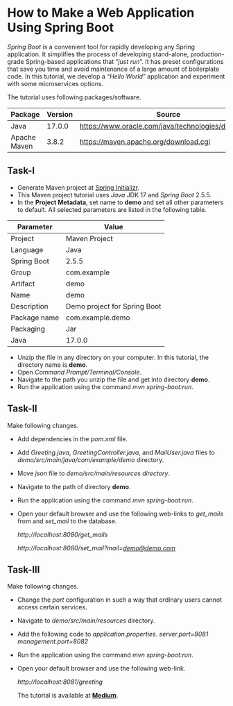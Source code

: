 # How to Make a Web Application Using Spring Boot
*Spring Boot* is a convenient tool for rapidly developing any Spring application. It simplifies the process of developing stand-alone, production-grade Spring-based applications that “*just run*”. It has preset configurations that save you time and avoid maintenance of a large amount of boilerplate code. In this tutorial, we develop a “*Hello World*” application and experiment with some microservices options.

The tutorial uses following packages/software.

**Package** | **Version** | **Source**
--- | --- | ---
Java | 17.0.0 | https://www.oracle.com/java/technologies/downloads
Apache Maven | 3.8.2 | https://maven.apache.org/download.cgi

## Task-I
* Generate Maven project at [Spring Initializr](https://start.spring.io). 
* This Maven project tutorial uses *Java* JDK 17 and *Spring Boot* 2.5.5.
* In the **Project Metadata**, set name to **demo** and set all other parameters to default. All selected parameters are listed in the following table.

**Parameter** | **Value**
--- | ---
Project | Maven Project
Language | Java
Spring Boot | 2.5.5
Group | com.example
Artifact | demo
Name | demo
Description | Demo project for Spring Boot
Package name | com.example.demo
Packaging | Jar
Java | 17.0.0

* Unzip the file in any directory on your computer. In this tutorial, the directory name is **demo**.
* Open *Command Prompt/Terminal/Console*.
* Navigate to the path you unzip the file and get into directory **demo**.
* Run the application using the command *mvn spring-boot:run*. 
## Task-II
Make following changes.
* Add dependencies in the *pom.xml* file.
* Add *Greeting.java*, *GreetingController.java*, and *MailUser.java* files to *demo/src/main/java/com/example/demo* directory.
* Move *json* file to *demo/src/main/resources directory*.
* Navigate to the path of directory **demo**.
* Run the application using the command *mvn spring-boot:run*.
* Open your default browser and use the following web-links to *get_mails* from and *set_mail* to the database.
  
  *http://localhost:8080/get_mails*
  
  *http://localhost:8080/set_mail?mail=demo@demo.com*
## Task-III
Make following changes.
* Change the *port* configuration in such a way that ordinary users cannot access certain services.
* Navigate to *demo/src/main/resources* directory.
* Add the following code to *application.properties*.
  *server.port=8081*
  *management.port=8082*
* Run the application using the command *mvn spring-boot:run*.
* Open your default browser and use the following web-link.
  
  *http://localhost:8081/greeting*
  
  The tutorial is available at [**Medium**](https://nauman-shahid.medium.com/how-to-make-a-web-application-using-spring-boot-4c89c8e7053e?sk=2b98056cea2dd973474ef3c41b91bf92).
